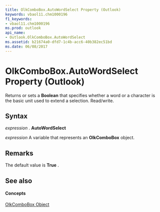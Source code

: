 ```yaml
---
title: OlkComboBox.AutoWordSelect Property (Outlook)
keywords: vbaol11.chm1000196
f1_keywords:
- vbaol11.chm1000196
ms.prod: outlook
api_name:
- Outlook.OlkComboBox.AutoWordSelect
ms.assetid: b21674a0-dfd7-1c4b-acc6-40b382ec51bd
ms.date: 06/08/2017
---
```



# OlkComboBox.AutoWordSelect Property (Outlook)

Returns or sets a **Boolean** that specifies whether a word or a character is the basic unit used to extend a selection. Read/write.


## Syntax

 _expression_ . **AutoWordSelect**

 _expression_ A variable that represents an **OlkComboBox** object.


## Remarks

The default value is **True** .


## See also


#### Concepts


[OlkComboBox Object](olkcombobox-object-outlook.md)

